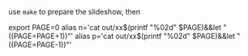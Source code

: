 

use `make` to prepare the slideshow, then

export PAGE=0
alias n='cat out/xx$(printf "%02d" $PAGE)&&let "((PAGE=PAGE+1))"'
alias p='cat out/xx$(printf "%02d" $PAGE)&&let "((PAGE=PAGE-1))"'

